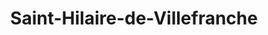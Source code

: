---
title: Saint-Hilaire-de-Villefranche
url: /saint-hilaire-de-villefranche/
latitude: 45.852
longitude: -0.529
---